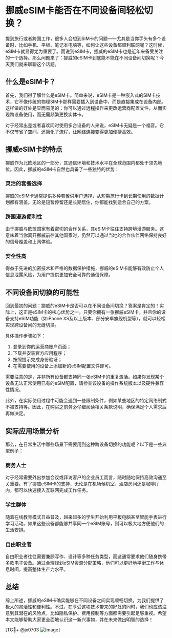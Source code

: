 # 挪威eSIM卡能否在不同设备间轻松切换？

提到旅行或者跨国工作，很多人会想到SIM卡的问题——尤其是当你手头有多个设备时，比如手机、平板、笔记本电脑等，如何让这些设备都顺利联网呢？这时候，eSIM卡就显得尤为重要了。而说到eSIM卡，挪威的eSIM卡也是近年来备受关注的一个选择。那么问题来了：挪威的eSIM卡到底能不能在不同设备间切换呢？今天我们就来聊聊这个话题。

## 什么是eSIM卡？

首先，我们得了解什么是eSIM卡。简单来说，eSIM卡是一种嵌入式的SIM卡技术，它不像传统的物理SIM卡那样需要插入到设备中，而是直接集成在设备内部。这样做的好处是显而易见的：你可以通过远程操作来更改运营商配置文件，从而实现跨设备使用，而无需频繁更换实体卡。

对于经常出差或者喜欢同时使用多台设备的人来说，eSIM卡无疑是一个福音。它不仅节省了空间，还简化了流程，让网络连接变得更加便捷高效。

## 挪威eSIM卡的特点

挪威作为北欧地区的一部分，其通信环境和技术水平在全球范围内都处于领先地位。因此，挪威的eSIM卡自然也具备了一些独特的优势：

### 灵活的套餐选择

挪威的eSIM卡通常提供多种套餐供用户选择，从短期旅行卡到长期使用的数据计划都有涵盖。无论是短暂停留还是长期居住，你都能找到适合自己的方案。

### 跨国漫游便利性

由于挪威与欧盟国家有着密切的合作关系，其eSIM卡往往支持跨境漫游服务。这意味着当你离开挪威前往其他国家时，仍然可以通过当地的合作伙伴网络保持良好的信号覆盖和上网体验。

### 安全性高

得益于先进的加密技术和严格的数据保护措施，挪威的eSIM卡能够有效防止个人信息泄露风险，为用户提供更加安全可靠的通信保障。

## 不同设备间切换的可能性

回到最初的问题：挪威的eSIM卡是否可以在不同设备间切换？答案是肯定的！实际上，这正是eSIM卡的核心优势之一。只要你拥有一张挪威eSIM卡，并且你的设备支持eSIM功能（如iPhone XS及以上版本、部分安卓旗舰机型等），就可以轻松实现跨设备间的无缝切换。

具体操作步骤如下：
1. 登录到你的运营商账户页面；
2. 下载并安装官方应用程序；
3. 按照提示完成身份验证；
4. 在需要使用的设备上添加新的eSIM配置文件即可。

需要注意的是，并非所有设备都支持同一张eSIM卡的重复激活。如果你发现某个设备无法正常使用已有的eSIM配置，请检查该设备的操作系统版本以及硬件兼容性情况。

此外，在实际使用过程中可能会遇到一些限制条件，例如某些地区的特定网络制式不被支持等。因此，在购买之前务必仔细阅读相关条款说明，确保满足个人需求后再做决定。

## 实际应用场景分析

那么，在日常生活中哪些场景下需要用到这种跨设备切换的功能呢？以下是一些典型例子：

### 商务人士

对于经常需要外出参加会议或拜访客户的企业员工而言，随时随地保持高效沟通至关重要。有了挪威eSIM卡的支持，无论是在机场候机室、酒店房间还是咖啡厅内，都可以快速接入互联网完成工作任务。

### 学生群体

随着在线教育模式日益普及，越来越多的学生开始利用平板电脑甚至智能手表进行学习活动。如果这些设备都能够共享同一个eSIM账号，则可以极大地方便他们的生活安排。

### 自由职业者

自由职业者往往需要兼顾写作、设计等多种任务类型，而这通常要求他们随身携带多款电子设备。通过合理规划eSIM资源分配策略，他们可以更好地平衡工作与休息时间，提高整体生产力水平。

## 总结

综上所述，挪威的eSIM卡确实能够在不同设备之间实现顺畅切换，为我们提供了极大的灵活性和便利性。不过，在享受这项技术带来的好处的同时，我们也应该注意到其潜在的风险点，比如隐私保护、费用控制等方面都需要引起足够重视。希望本文能够帮助大家更全面地认识这一新兴事物，并在未来做出明智的选择！

[TG💪+ @jx0703 ![Image](https://github.com/user-attachments/assets/dbca1d08-cadb-493c-b0ec-ad6f7a83f270)]